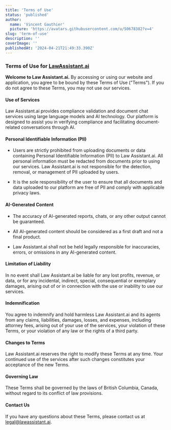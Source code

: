 ```yaml
---
title: 'Terms of Use'
status: 'published'
author:
  name: 'Vincent Gauthier'
  picture: 'https://avatars.githubusercontent.com/u/50678382?v=4'
slug: 'term-of-use'
description: ''
coverImage: ''
publishedAt: '2024-04-21T21:49:33.390Z'
---
```


### **Terms of Use for [LawAssistant.ai](https://lawassistant.ai)**

**Welcome to Law Assistant.ai.** By accessing or using our website and application, you agree to be bound by these Terms of Use ("Terms"). If you do not agree to these Terms, you may not use our services.

#### **Use of Services**

Law Assistant.ai provides compliance validation and document chat services using large language models and AI technology. Our platform is designed to assist you in verifying compliance and facilitating document-related conversations through AI.

#### **Personal Identifiable Information (PII)**

- Users are strictly prohibited from uploading documents or data containing Personal Identifiable Information (PII) to Law Assistant.ai. All personal information must be redacted from documents prior to using our services. Law Assistant.ai is not responsible for the detection, removal, or management of PII uploaded by users.

- It is the sole responsibility of the user to ensure that all documents and data uploaded to our platform are free of PII and comply with applicable privacy laws.

#### **AI-Generated Content**

- The accuracy of AI-generated reports, chats, or any other output cannot be guaranteed.

- All AI-generated content should be considered as a first draft and not a final product.

- Law Assistant.ai shall not be held legally responsible for inaccuracies, errors, or omissions in any AI-generated content.

#### **Limitation of Liability**

In no event shall Law Assistant.ai be liable for any lost profits, revenue, or data, or for any incidental, indirect, special, consequential or exemplary damages, arising out of or in connection with the use or inability to use our services.

#### **Indemnification**

You agree to indemnify and hold harmless Law Assistant.ai and its agents from any claims, liabilities, damages, losses, and expenses, including attorney fees, arising out of your use of the services, your violation of these Terms, or your violation of any law or the rights of a third party.

#### **Changes to Terms**

Law Assistant.ai reserves the right to modify these Terms at any time. Your continued use of the services after such changes constitutes your acceptance of the new Terms.

#### **Governing Law**

These Terms shall be governed by the laws of British Columbia, Canada, without regard to its conflict of law provisions.

#### **Contact Us**

If you have any questions about these Terms, please contact us at [legal@lawassistant.ai](mailto:legal@lawassistant.ai).